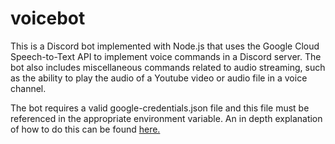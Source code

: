 # voicebot
This is a Discord bot implemented with Node.js that uses the Google Cloud Speech-to-Text API to implement voice commands in a Discord server. The bot also includes miscellaneous commands related to audio streaming, such as the ability to play the audio of a Youtube video or audio file in a voice channel.

The bot requires a valid google-credentials.json file and this file must be referenced in the appropriate environment variable. An in depth explanation of how to do this can be found [here.](https://cloud.google.com/speech-to-text/docs/libraries#cloud-console)
